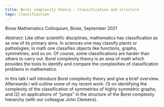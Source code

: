 ```yaml
---
title: Borel complexity theory - Classification and structure
tags: classifiaction
---
```


Boise Mathematics Colloquium, Boise, September 2021<!--more-->

*Abstract*: Like other scientific disciplines, mathematics has classification as as one of its primary aims. In sciences one may classify plants or pathologies; in math one classifies objects like functions, graphs, symmetries, and so on. Of course, some classifications are harder than others to carry out. Borel complexity theory is an area of math which provides the tools to identify and compare the complexities of classification problems in mathematics.

In this talk I will introduce Borel complexity theory and give a brief overview. Afterwards I will outline some of my recent work: (1) on identifying the complexity of the classification of symmetries of highly symmetric graphs; and (2) on applications of “jumps” in the structure of the Borel complexity hierarchy (with our colleague John Clemens).
